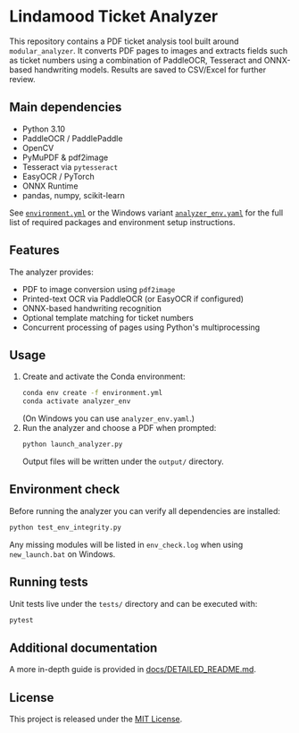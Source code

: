 
# Lindamood Ticket Analyzer

This repository contains a PDF ticket analysis tool built around
`modular_analyzer`. It converts PDF pages to images and extracts fields such
as ticket numbers using a combination of PaddleOCR, Tesseract and ONNX-based
handwriting models. Results are saved to CSV/Excel for further review.

## Main dependencies
- Python 3.10
- PaddleOCR / PaddlePaddle
- OpenCV
- PyMuPDF & pdf2image
- Tesseract via `pytesseract`
- EasyOCR / PyTorch
- ONNX Runtime
- pandas, numpy, scikit-learn

See [`environment.yml`](environment.yml) or the Windows variant
[`analyzer_env.yaml`](analyzer_env.yaml) for the full list of required packages
and environment setup instructions.

## Features
The analyzer provides:

- PDF to image conversion using `pdf2image`
- Printed-text OCR via PaddleOCR (or EasyOCR if configured)
- ONNX-based handwriting recognition
- Optional template matching for ticket numbers
- Concurrent processing of pages using Python's multiprocessing

## Usage
1. Create and activate the Conda environment:
   ```bash
   conda env create -f environment.yml
   conda activate analyzer_env
   ```
   (On Windows you can use `analyzer_env.yaml`.)
2. Run the analyzer and choose a PDF when prompted:
   ```bash
   python launch_analyzer.py
   ```
   Output files will be written under the `output/` directory.

## Environment check
Before running the analyzer you can verify all dependencies are installed:

```bash
python test_env_integrity.py
```
Any missing modules will be listed in `env_check.log` when using
`new_launch.bat` on Windows.

## Running tests
Unit tests live under the `tests/` directory and can be executed with:

```bash
pytest
```

## Additional documentation
A more in-depth guide is provided in
[docs/DETAILED_README.md](docs/DETAILED_README.md).

## License
This project is released under the [MIT License](LICENSE).
